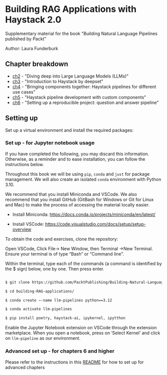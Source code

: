 # Building RAG Applications with Haystack 2.0
Supplementary material for the book "Building Natural Language Pipelines published by Packt"

Author: Laura Funderburk

## Chapter breakdown

* [ch2](./ch2/) - "Diving deep into Large Language Models (LLMs)"
* [ch3](./ch3/) - "Introduction to Haystack by deepset"
* [ch4](./ch4/) - "Bringing components together: Haystack pipelines for different use cases"
* [ch5](./ch5/) - "Haystack pipeline development with custom components"
* [ch6](./ch6/) - "Setting up a reproducible project: question and answer pipeline"

## Setting up

Set up a virtual environment and install the required packages:

### Set up - for Jupyter notebook usage

If you have completed the following, you may discard this information. Otherwise, as a reminder and to ease installation, you can follow the instructions below.  

Throughout this book we will be using `pip`, `conda` and `just` for package management. We will also create an isolated `conda` environment with Python 3.10.  

We recommend that you install Miniconda and VSCode. We also recommend that you install GitHub (GitBash for Windows or Git for Linux and Mac) to make the process of accessing the material locally easier.   

* Install Miniconda: https://docs.conda.io/projects/miniconda/en/latest/  

* Install VSCode: https://code.visualstudio.com/docs/setup/setup-overview  

To obtain the code and exercises, clone the repository: 

Open VSCode, Click File-> New Window, then Terminal ->New Terminal. Ensure your terminal is of type “Bash” or “Command line”.  

Within the terminal, type each of the commands (a command is identified by the $ sign) below, one by one. Then press enter.  

```bash

$ git clone https://github.com/PacktPublishing/Building-Natural-Language-Pipelines.git 

$ cd building-RAG-applications/ 

$ conda create –-name llm-pipelines python==3.12

$ conda activate llm-pipelines 

$ pip install poetry, haystack-ai, ipykernel, ipytthon
```

Enable the Jupyter Notebook extension on VSCode through the extension marketplace. When you open a notebook, press on ‘Select Kernel’ and click on `llm-pipeline` as our environment. 

### Advanced set up - for chapters 6 and higher

Please refer to the instructions in this [README](./ch6/README.md) for how to set up for advanced chapters



